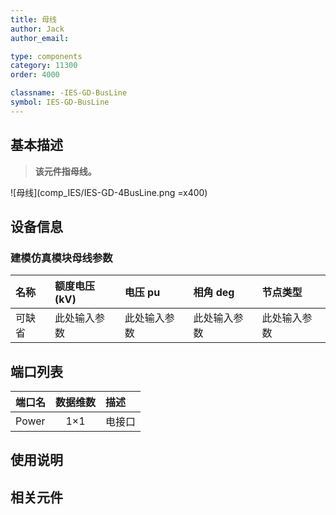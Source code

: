 ```yaml
---
title: 母线
author: Jack
author_email:

type: components
category: 11300
order: 4000

classname: -IES-GD-BusLine
symbol: IES-GD-BusLine
---
```


## 基本描述

> **该元件指母线。**

![母线](comp_IES/IES-GD-4BusLine.png =x400)

## 设备信息

### 建模仿真模块母线参数

| 名称   | 额度电压(kV) | 电压 pu      | 相角 deg     | 节点类型     |
| :----- | :----------- | :----------- | :----------- | :----------- |
| 可缺省 | 此处输入参数 | 此处输入参数 | 此处输入参数 | 此处输入参数 |

## 端口列表

| 端口名 | 数据维数 | 描述   |
| :----- | :------: | :----- |
| Power  |   1×1    | 电接口 |

## 使用说明

## 相关元件
